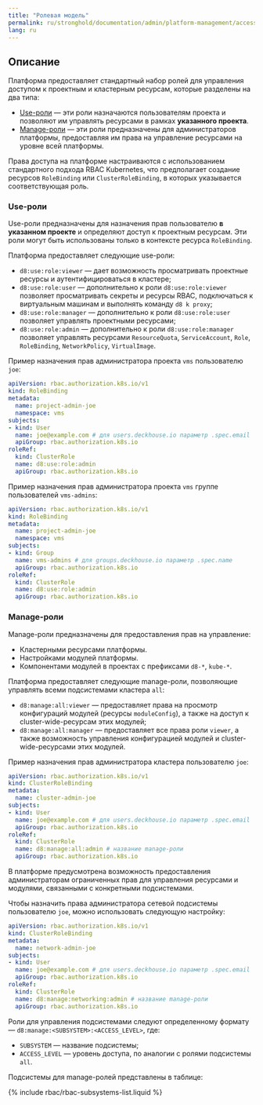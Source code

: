 ```yaml
---
title: "Ролевая модель"
permalink: ru/stronghold/documentation/admin/platform-management/access-control/role-model.html
lang: ru
---
```


## Описание

Платформа предоставляет стандартный набор ролей для управления доступом к проектным и кластерным ресурсам, которые разделены на два типа:

- [Use-роли](#use-роли) — эти роли назначаются пользователям проекта и позволяют им управлять ресурсами в рамках **указанного проекта**.
- [Manage-роли](#manage-роли) — эти роли предназначены для администраторов платформы, предоставляя им права на управление ресурсами на уровне всей платформы.

Права доступа на платформе настраиваются с использованием стандартного подхода RBAC Kubernetes, что предполагает создание ресурсов `RoleBinding` или `ClusterRoleBinding`, в которых указывается соответствующая роль.

### Use-роли

Use-роли предназначены для назначения прав пользователю **в указанном проекте** и определяют доступ к проектным ресурсам. Эти роли могут быть использованы только в контексте ресурса `RoleBinding`.

Платформа предоставляет следующие use-роли:

- `d8:use:role:viewer` — дает возможность просматривать проектные ресурсы и аутентифицироваться в кластере;
- `d8:use:role:user` — дополнительно к роли `d8:use:role:viewer` позволяет просматривать секреты и ресурсы RBAC, подключаться к виртуальным машинам и выполнять команду `d8 k proxy`;
- `d8:use:role:manager` — дополнительно к роли `d8:use:role:user` позволяет управлять проектными ресурсами;
- `d8:use:role:admin` — дополнительно к роли `d8:use:role:manager` позволяет управлять ресурсами `ResourceQuota`, `ServiceAccount`, `Role`, `RoleBinding`, `NetworkPolicy`, `VirtualImage`.

Пример назначения прав администратора проекта `vms` пользователю `joe`:

```yaml
apiVersion: rbac.authorization.k8s.io/v1
kind: RoleBinding
metadata:
  name: project-admin-joe
  namespace: vms
subjects:
- kind: User
  name: joe@example.com # для users.deckhouse.io параметр .spec.email
  apiGroup: rbac.authorization.k8s.io
roleRef:
  kind: ClusterRole
  name: d8:use:role:admin
  apiGroup: rbac.authorization.k8s.io
```

Пример назначения прав администратора проекта `vms` группе пользователей `vms-admins`:

```yaml
apiVersion: rbac.authorization.k8s.io/v1
kind: RoleBinding
metadata:
  name: project-admin-joe
  namespace: vms
subjects:
- kind: Group
  name: vms-admins # для groups.deckhouse.io параметр .spec.name
  apiGroup: rbac.authorization.k8s.io
roleRef:
  kind: ClusterRole
  name: d8:use:role:admin
  apiGroup: rbac.authorization.k8s.io
```

### Manage-роли

Manage-роли предназначены для предоставления прав на управление:

- Кластерными ресурсами платформы.
- Настройками модулей платформы.
- Компонентами модулей в проектах с префиксами `d8-*`, `kube-*`.

Платформа предоставляет следующие manage-роли, позволяющие управлять всеми подсистемами кластера `all`:

- `d8:manage:all:viewer` — предоставляет права на просмотр конфигураций модулей (ресурсы `moduleConfig`), а также на доступ к cluster-wide-ресурсам этих модулей;
- `d8:manage:all:manager` — предоставляет все права роли `viewer`, а также возможность управления конфигурацией модулей и cluster-wide-ресурсами этих модулей.

Пример назначения прав администратора кластера пользователю `joe`:

```yaml
apiVersion: rbac.authorization.k8s.io/v1
kind: ClusterRoleBinding
metadata:
  name: cluster-admin-joe
subjects:
- kind: User
  name: joe@example.com # для users.deckhouse.io параметр .spec.email
  apiGroup: rbac.authorization.k8s.io
roleRef:
  kind: ClusterRole
  name: d8:manage:all:admin # название manage-роли
  apiGroup: rbac.authorization.k8s.io
```

В платформе предусмотрена возможность предоставления администраторам ограниченных прав для управления ресурсами и модулями, связанными с конкретными подсистемами.

Чтобы назначить права администратора сетевой подсистемы пользователю `joe`, можно использовать следующую настройку:

```yaml
apiVersion: rbac.authorization.k8s.io/v1
kind: ClusterRoleBinding
metadata:
  name: network-admin-joe
subjects:
- kind: User
  name: joe@example.com # для users.deckhouse.io параметр .spec.email
  apiGroup: rbac.authorization.k8s.io
roleRef:
  kind: ClusterRole
  name: d8:manage:networking:admin # название manage-роли
  apiGroup: rbac.authorization.k8s.io
```

Роли для управления подсистемами следуют определенному формату — `d8:manage:<SUBSYSTEM>:<ACCESS_LEVEL>`, где:

- `SUBSYSTEM` — название подсистемы;
- `ACCESS_LEVEL` — уровень доступа, по аналогии с ролями подсистемы `all`.

Подсистемы для manage-ролей представлены в таблице:

{% include rbac/rbac-subsystems-list.liquid %}
